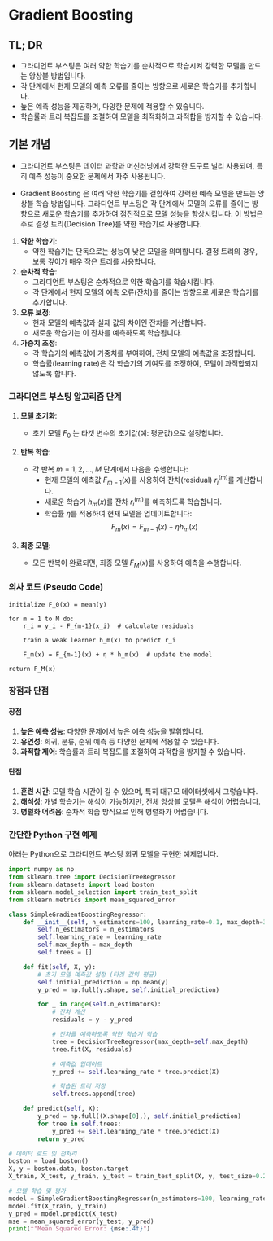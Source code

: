 # Gradient Boosting

## TL; DR

- 그라디언트 부스팅은 여러 약한 학습기를 순차적으로 학습시켜 강력한 모델을 만드는 앙상블 방법입니다.
- 각 단계에서 현재 모델의 예측 오류를 줄이는 방향으로 새로운 학습기를 추가합니다.
- 높은 예측 성능을 제공하며, 다양한 문제에 적용할 수 있습니다.
- 학습률과 트리 복잡도를 조절하여 모델을 최적화하고 과적합을 방지할 수 있습니다.

## 기본 개념

- 그라디언트 부스팅은 데이터 과학과 머신러닝에서 강력한 도구로 널리 사용되며, 특히 예측 성능이 중요한 문제에서 자주 사용됩니다.

- Gradient Boosting 은 여러 약한 학습기를 결합하여 강력한 예측 모델을 만드는 앙상블 학습 방법입니다. 그라디언트 부스팅은 각 단계에서 모델의 오류를 줄이는 방향으로 새로운 학습기를 추가하여 점진적으로 모델 성능을 향상시킵니다. 이 방법은 주로 결정 트리(Decision Tree)를 약한 학습기로 사용합니다.

1. **약한 학습기**:
    - 약한 학습기는 단독으로는 성능이 낮은 모델을 의미합니다. 결정 트리의 경우, 보통 깊이가 매우 작은 트리를 사용합니다.
2. **순차적 학습**:
    - 그라디언트 부스팅은 순차적으로 약한 학습기를 학습시킵니다.
    - 각 단계에서 현재 모델의 예측 오류(잔차)를 줄이는 방향으로 새로운 학습기를 추가합니다.
3. **오류 보정**:
    - 현재 모델의 예측값과 실제 값의 차이인 잔차를 계산합니다.
    - 새로운 학습기는 이 잔차를 예측하도록 학습됩니다.
4. **가중치 조정**:
    - 각 학습기의 예측값에 가중치를 부여하여, 전체 모델의 예측값을 조정합니다.
    - 학습률(learning rate)은 각 학습기의 기여도를 조정하여, 모델이 과적합되지 않도록 합니다.

### 그라디언트 부스팅 알고리즘 단계

1. **모델 초기화**:

    - 초기 모델 $F_0$ 는 타겟 변수의 초기값(예: 평균값)으로 설정합니다.

2. **반복 학습**:

    - 각 반복 $m = 1, 2, \ldots, M$ 단계에서 다음을 수행합니다:
        - 현재 모델의 예측값 $F_{m-1}(x)$를 사용하여 잔차(residual) $r_i^{(m)}$를 계산합니다.
        - 새로운 학습기 $h_m(x)$를 잔차 $r_i^{(m)}$를 예측하도록 학습합니다.
        - 학습률 $\eta$를 적용하여 현재 모델을 업데이트합니다:
          $$F_m(x) = F_{m-1}(x) + \eta h_m(x)$$

3. **최종 모델**:
    - 모든 반복이 완료되면, 최종 모델 $F_M(x)$를 사용하여 예측을 수행합니다.

### 의사 코드 (Pseudo Code)

```text
initialize F_0(x) = mean(y)

for m = 1 to M do:
    r_i = y_i - F_{m-1}(x_i)  # calculate residuals

    train a weak learner h_m(x) to predict r_i

    F_m(x) = F_{m-1}(x) + η * h_m(x)  # update the model

return F_M(x)
```

### 장점과 단점

#### 장점

1. **높은 예측 성능**: 다양한 문제에서 높은 예측 성능을 발휘합니다.
2. **유연성**: 회귀, 분류, 순위 예측 등 다양한 문제에 적용할 수 있습니다.
3. **과적합 제어**: 학습률과 트리 복잡도를 조절하여 과적합을 방지할 수 있습니다.

#### 단점

1. **훈련 시간**: 모델 학습 시간이 길 수 있으며, 특히 대규모 데이터셋에서 그렇습니다.
2. **해석성**: 개별 학습기는 해석이 가능하지만, 전체 앙상블 모델은 해석이 어렵습니다.
3. **병렬화 어려움**: 순차적 학습 방식으로 인해 병렬화가 어렵습니다.

### 간단한 Python 구현 예제

아래는 Python으로 그라디언트 부스팅 회귀 모델을 구현한 예제입니다.

```python
import numpy as np
from sklearn.tree import DecisionTreeRegressor
from sklearn.datasets import load_boston
from sklearn.model_selection import train_test_split
from sklearn.metrics import mean_squared_error

class SimpleGradientBoostingRegressor:
    def __init__(self, n_estimators=100, learning_rate=0.1, max_depth=3):
        self.n_estimators = n_estimators
        self.learning_rate = learning_rate
        self.max_depth = max_depth
        self.trees = []

    def fit(self, X, y):
        # 초기 모델 예측값 설정 (타겟 값의 평균)
        self.initial_prediction = np.mean(y)
        y_pred = np.full(y.shape, self.initial_prediction)

        for _ in range(self.n_estimators):
            # 잔차 계산
            residuals = y - y_pred

            # 잔차를 예측하도록 약한 학습기 학습
            tree = DecisionTreeRegressor(max_depth=self.max_depth)
            tree.fit(X, residuals)

            # 예측값 업데이트
            y_pred += self.learning_rate * tree.predict(X)

            # 학습된 트리 저장
            self.trees.append(tree)

    def predict(self, X):
        y_pred = np.full((X.shape[0],), self.initial_prediction)
        for tree in self.trees:
            y_pred += self.learning_rate * tree.predict(X)
        return y_pred

# 데이터 로드 및 전처리
boston = load_boston()
X, y = boston.data, boston.target
X_train, X_test, y_train, y_test = train_test_split(X, y, test_size=0.2, random_state=42)

# 모델 학습 및 평가
model = SimpleGradientBoostingRegressor(n_estimators=100, learning_rate=0.1, max_depth=3)
model.fit(X_train, y_train)
y_pred = model.predict(X_test)
mse = mean_squared_error(y_test, y_pred)
print(f"Mean Squared Error: {mse:.4f}")
```

